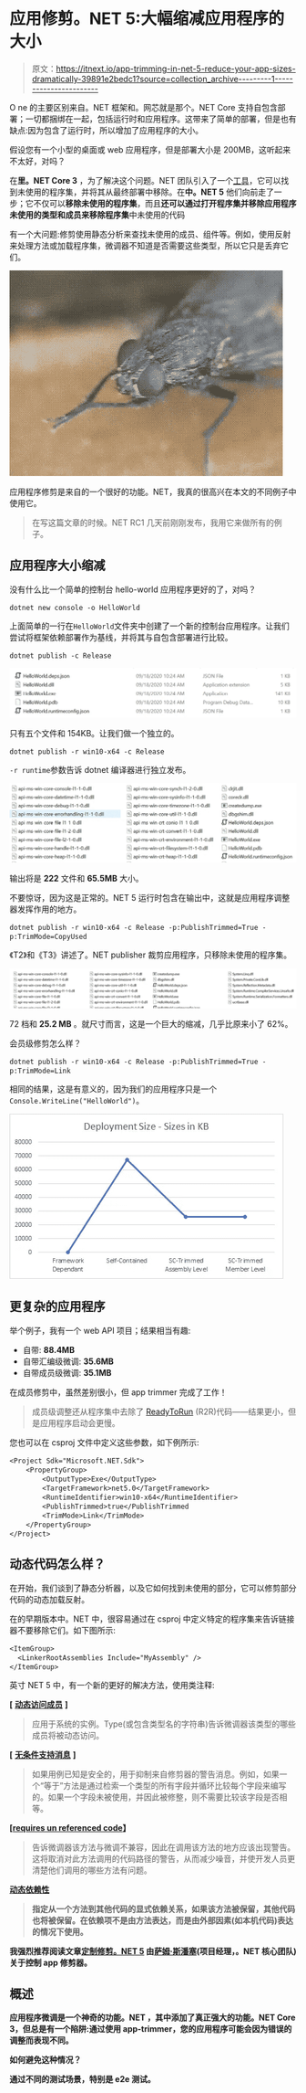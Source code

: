 # 应用修剪。NET 5:大幅缩减应用程序的大小

> 原文：<https://itnext.io/app-trimming-in-net-5-reduce-your-app-sizes-dramatically-39891e2bedc1?source=collection_archive---------1----------------------->

O ne 的主要区别来自。NET 框架和。网芯就是那个。NET Core 支持自包含部署；一切都捆绑在一起，包括运行时和应用程序。这带来了简单的部署，但是也有缺点:因为包含了运行时，所以增加了应用程序的大小。

假设您有一个小型的桌面或 web 应用程序，但是部署大小是 200MB，这听起来不太好，对吗？

在**里。NET Core 3** ，为了解决这个问题。NET 团队引入了一个[工具](https://docs.microsoft.com/en-us/dotnet/core/deploying/trim-self-contained)，它可以找到未使用的程序集，并将其从最终部署中移除。在**中。NET 5** 他们向前走了一步；它不仅可以**移除未使用的程序集**，而且**还可以通过打开程序集并移除应用程序未使用的类型和成员来移除程序集**中未使用的代码

有一个大问题:修剪使用静态分析来查找未使用的成员、组件等。例如，使用反射来处理方法或加载程序集，微调器不知道是否需要这些类型，所以它只是丢弃它们。

![](img/3b914f0be6bd5fa5e51d2c1c19390275.png)

应用程序修剪是来自的一个很好的功能。NET，我真的很高兴在本文的不同例子中使用它。

> 在写这篇文章的时候。NET RC1 几天前刚刚发布，我用它来做所有的例子。

## 应用程序大小缩减

没有什么比一个简单的控制台 hello-world 应用程序更好的了，对吗？

```
dotnet new console -o HelloWorld
```

上面简单的一行在`HelloWorld`文件夹中创建了一个新的控制台应用程序。让我们尝试将框架依赖部署作为基线，并将其与自包含部署进行比较。

```
dotnet publish -c Release
```

![](img/f91dd486657b3760854cbdc82e2ffcfb.png)

只有五个文件和 154KB。让我们做一个独立的。

```
dotnet publish -r win10-x64 -c Release
```

`-r runtime`参数告诉 dotnet 编译器进行独立发布。

![](img/931dd66273f5402ec1d283d4b998dc0d.png)

输出将是 **222** 文件和 **65.5MB** 大小。

不要惊讶，因为这是正常的。NET 5 运行时包含在输出中，这就是应用程序调整器发挥作用的地方。

```
dotnet publish -r win10-x64 -c Release -p:PublishTrimmed=True -p:TrimMode=CopyUsed
```

《T2》和《T3》讲述了。NET publisher 裁剪应用程序，只移除未使用的程序集。

![](img/5cbf622e51215f98c7a413b3e883505c.png)

72 档和 **25.2 MB** 。就尺寸而言，这是一个巨大的缩减，几乎比原来小了 62%。

会员级修剪怎么样？

```
dotnet publish -r win10-x64 -c Release -p:PublishTrimmed=True -p:TrimMode=Link
```

相同的结果，这是有意义的，因为我们的应用程序只是一个`Console.WriteLine("HelloWorld")`。

![](img/d00d38ecb1efd873fc9776c34ca61a13.png)

## 更复杂的应用程序

举个例子，我有一个 web API 项目；结果相当有趣:

*   自带: **88.4MB**
*   自带汇编级微调: **35.6MB**
*   自带成员级微调: **35.1MB**

在成员修剪中，虽然差别很小，但 app trimmer 完成了工作！

> 成员级调整还从程序集中去除了 [ReadyToRun](https://docs.microsoft.com/en-us/dotnet/core/whats-new/dotnet-core-3-0#readytorun-images) (R2R)代码——结果更小，但是应用程序启动会更慢。

您也可以在 csproj 文件中定义这些参数，如下例所示:

```
<Project Sdk="Microsoft.NET.Sdk">
    <PropertyGroup>
        <OutputType>Exe</OutputType>
        <TargetFramework>net5.0</TargetFramework>
        <RuntimeIdentifier>win10-x64</RuntimeIdentifier>
        <PublishTrimmed>true</PublishTrimmed
        <TrimMode>Link</TrimMode>
    </PropertyGroup>
</Project>
```

## 动态代码怎么样？

在开始，我们谈到了静态分析器，以及它如何找到未使用的部分，它可以修剪部分代码的动态加载反射。

在的早期版本中。NET 中，很容易通过在 csproj 中定义特定的程序集来告诉链接器不要移除它们。如下图所示:

```
<ItemGroup>
  <LinkerRootAssemblies Include="MyAssembly" />
</ItemGroup>
```

英寸 NET 5 中，有一个新的更好的解决方法，使用类注释:

**[** [**动态访问成员**](https://github.com/dotnet/aspnetcore/blob/404d81767784552b0a148cb8c437332ebe726ae9/src/Shared/CodeAnalysis/DynamicallyAccessedMembersAttribute.cs#L29) **]**

> 应用于系统的实例。Type(或包含类型名的字符串)告诉微调器该类型的哪些成员将被动态访问。

**[** [**无条件支持消息**](https://github.com/dotnet/runtime/blob/a5159b1a8840632ad34cf59c5aaf77040cb6ceda/src/libraries/System.Private.CoreLib/src/System/Diagnostics/CodeAnalysis/UnconditionalSuppressMessageAttribute.cs#L21) **]**

> 如果用例已知是安全的，用于抑制来自修剪器的警告消息。例如，如果一个“等于”方法是通过检索一个类型的所有字段并循环比较每个字段来编写的。如果一个字段未被使用，并因此被修整，则不需要比较该字段是否相等。

**[**[**requires un referenced code**](https://github.com/dotnet/runtime/blob/6072e4d3a7a2a1493f514cdf4be75a3d56580e84/src/libraries/System.Private.CoreLib/src/System/Diagnostics/CodeAnalysis/RequiresUnreferencedCodeAttribute.cs#L15)**】**

> 告诉微调器该方法与微调不兼容，因此在调用该方法的地方应该出现警告。这将取消对此方法调用的代码路径的警告，从而减少噪音，并使开发人员更清楚他们调用的哪些方法有问题。

**[**动态依赖性**](https://github.com/dotnet/runtime/blob/6072e4d3a7a2a1493f514cdf4be75a3d56580e84/src/libraries/System.Private.CoreLib/src/System/Diagnostics/CodeAnalysis/DynamicDependencyAttribute.cs#L21)**

> ****指定从一个方法到其他代码的显式依赖关系，如果该方法被保留，其他代码也将被保留。在依赖项不是由方法表达，而是由外部因素(如本机代码)表达的情况下使用。****

****我强烈推荐阅读文章[定制修剪。NET 5](https://devblogs.microsoft.com/dotnet/customizing-trimming-in-net-core-5/) 由[萨姆·斯潘塞](https://devblogs.microsoft.com/dotnet/author/samspmicrosoft-com/)(项目经理，。NET 核心团队)关于控制 app 修剪器。****

## ****概述****

****应用程序微调是一个神奇的功能。NET **，其中**添加了真正强大的功能。NET Core 3，但总是有一个陷阱:通过使用 app-trimmer，您的应用程序可能会因为错误的调整而表现不同。****

****如何避免这种情况？****

****通过不同的测试场景，特别是 e2e 测试。****